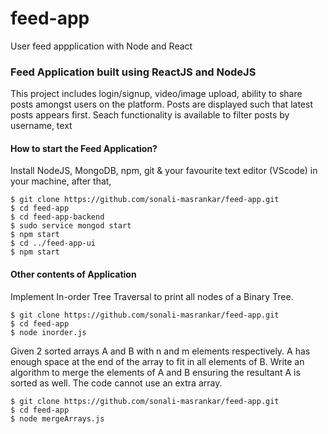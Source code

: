 # feed-app
User feed appplication with Node and React

### Feed Application built using ReactJS and NodeJS

This project includes login/signup, video/image upload, ability to share posts amongst users on the platform.
Posts are displayed such that latest posts appears first. Seach functionality is available to filter posts by username, text

#### How to start the Feed Application?

Install NodeJS, MongoDB, npm, git & your favourite text editor (VScode) in your machine, after that,
```
$ git clone https://github.com/sonali-masrankar/feed-app.git
$ cd feed-app
$ cd feed-app-backend
$ sudo service mongod start
$ npm start
$ cd ../feed-app-ui
$ npm start
```

#### Other contents of Application
Implement In-order Tree Traversal to print all nodes of a Binary Tree.
```
$ git clone https://github.com/sonali-masrankar/feed-app.git
$ cd feed-app
$ node inorder.js
```

Given 2 sorted arrays A and B with n and m elements respectively. A has enough space
at the end of the array to fit in all elements of B. Write an algorithm to merge the
elements of A and B ensuring the resultant A is sorted as well. The code cannot use an
extra array.
```
$ git clone https://github.com/sonali-masrankar/feed-app.git
$ cd feed-app
$ node mergeArrays.js
```
